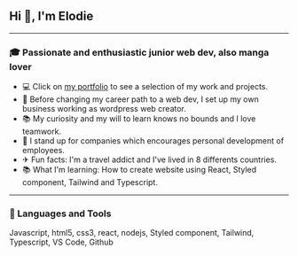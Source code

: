 ## Hi 👋, I'm Elodie

---

### 🎓 Passionate and enthusiastic junior web dev, also manga lover 

- 💻 Click on [my portfolio](https://elodiedaumal-portfolio.netlify.app/) to see a selection of my work and projects.
- 💼 Before changing my career path to a web dev, I set up my own business working as wordpress web creator.
- 📚 My curiosity and my will to learn knows no bounds and I love teamwork.
- 🤝 I stand up for companies which encourages personal development of employees.
- ✈ Fun facts: I'm a travel addict and I've lived in 8 differents countries.
- 📚 What I'm learning: How to create website using React, Styled component, Tailwind and Typescript.

---

### 🧰 Languages and Tools

Javascript, html5, css3, react, nodejs, Styled component, Tailwind, Typescript, VS Code, Github








 
